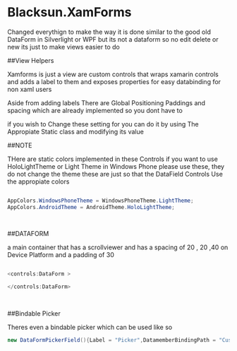 Blacksun.XamForms
=================

Changed everythign to make the way it is done similar to the good old DataForm in Silverlight or WPF but its not a dataform so no edit delete or new its just to make views easier to do

##View Helpers

Xamforms is just a view are custom controls that wraps xamarin controls and adds a label to them and exposes properties for easy databinding for non xaml users 

Aside from adding labels There are Global Positioning Paddings and spacing which are already implemented so you dont have to

if you wish to Change these setting for you can do it by using The Appropiate Static class and modifying its value



##NOTE

THere are static colors implemented in these Controls if you want to use HoloLightTheme or Light Theme in Windows Phone please use these, they do not change the theme these are just so that the DataField Controls Use the appropiate colors

```c#

AppColors.WindowsPhoneTheme = WindowsPhoneTheme.LightTheme;
AppColors.AndroidTheme = AndroidTheme.HoloLightTheme;
        
        
```

##DATAFORM

a main container that has a scrollviewer and has a spacing of 20 , 20 ,40 on Device Platform and a padding of 30


```c#

<controls:DataForm >

</controls:DataForm>
        
        
```


##Bindable Picker

Theres even a bindable picker which can be used like so

```c#
new DataFormPickerField(){Label = "Picker",DatamemberBindingPath = "CustomerID",DisplayMemberPath="Name",SelectedValueMemberPath = "ID",ItemSourcePath = "Customers"},

```


